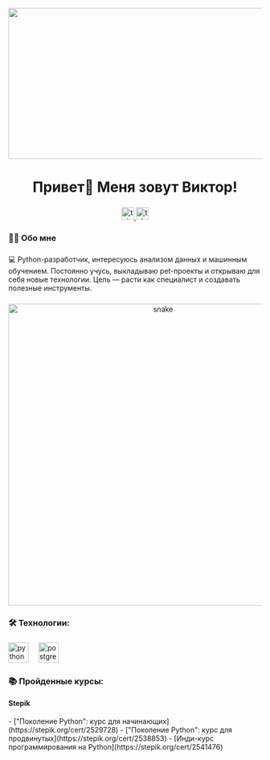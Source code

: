 <br clear="both">

<div align="center">
  <img height="300" width="600" src="https://user-images.githubusercontent.com/74038190/225813708-98b745f2-7d22-48cf-9150-083f1b00d6c9.gif"  />
</div>

###

<h1 align="center">Привет👋 Меня зовут Виктор!</h1>

###

<div align="center">
  <a href="https://m.vk.com/pelmen8328" target="_blank">
    <img src="https://img.freepik.com/premium-vector/vk-social-icon-vector_769779-432.jpg?semt=ais_hybrid" height="25" alt="telegram logo"  />
  </a>
  <a href="https://t.me/sturdq" target="_blank">
    <img src="https://camo.githubusercontent.com/c2f78ed4e6c65c4bee20af08221ac2fb4a113cd1763afec0104b898e867fdf97/68747470733a2f2f696d672e736869656c64732e696f2f7374617469632f76313f6d6573736167653d54656c656772616d266c6f676f3d74656c656772616d266c6162656c3d26636f6c6f723d324341354530266c6f676f436f6c6f723d7768697465266c6162656c436f6c6f723d267374796c653d666f722d7468652d6261646765" height="25" alt="telegram logo"  />
  </a>
</div>

###


<h3 align="left">👩‍💻  Обо мне</h3>

###

<p align="left">💻 Python-разработчик, интересуюсь анализом данных и машинным обучением. Постоянно учусь, выкладываю pet-проекты и открываю для себя новые технологии. Цель — расти как специалист и создавать полезные инструменты.<br></p>



###

<p align="center">
 <img width="600" src="https://raw.githubusercontent.com/FilimonovAlexey/FilimonovAlexey/c0664da66a69bd189501da4b354af6a2ba9f5223/assets/github-snake.svg" alt="snake"/>
</p>

###

<h3 align="left">🛠 Технологии:</h3>

###

<div align="left">
  <img src="https://skillicons.dev/icons?i=py" height="40" alt="python logo"  />
  <img width="12" />
  <img src="https://skillicons.dev/icons?i=postgres" height="40" alt="postgresql logo"  />
</div>

###


<div align="left">
  <h3 align="left">📚 Пройденные курсы:</h3>
  <h4 align="left">Stepik</h4>
  - ["Поколение Python": курс для начинающих](https://stepik.org/cert/2529728)
  - ["Поколение Python": курс для продвинутых](https://stepik.org/cert/2538853)
  - [Инди-курс программирования на Python](https://stepik.org/cert/2541476)
</div>

